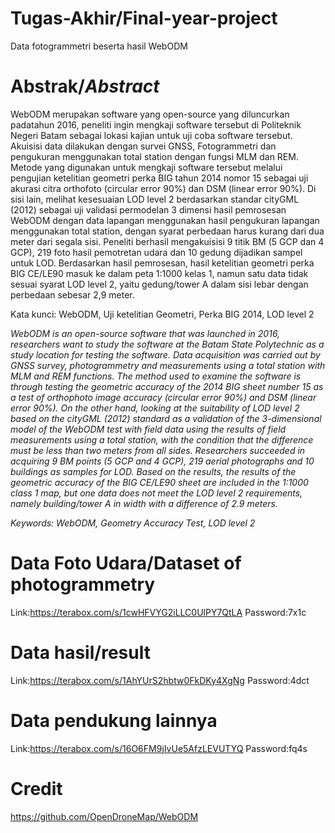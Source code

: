 # Tugas-Akhir/Final-year-project
Data fotogrammetri beserta hasil WebODM

# Abstrak/_Abstract_

WebODM merupakan software yang open-source yang diluncurkan padatahun 2016, peneliti ingin mengkaji software tersebut di Politeknik Negeri Batam sebagai lokasi kajian untuk uji coba software tersebut. Akuisisi data dilakukan dengan survei GNSS, Fotogrammetri dan pengukuran menggunakan total station dengan fungsi MLM dan REM. Metode yang digunakan untuk mengkaji software tersebut melalui pengujian ketelitian geometri perka BIG tahun 2014 nomor 15 sebagai uji akurasi citra orthofoto (circular error 90%) dan DSM (linear error 90%). Di sisi lain,  melihat kesesuaian LOD level 2 berdasarkan standar cityGML (2012) sebagai uji validasi permodelan 3 dimensi hasil pemrosesan WebODM dengan data lapangan menggunakan hasil pengukuran lapangan menggunakan total station, dengan syarat perbedaan harus kurang dari dua meter dari segala sisi. Peneliti berhasil mengakuisisi 9 titik BM (5 GCP dan 4 GCP), 219 foto hasil pemotretan udara dan 10 gedung dijadikan sampel untuk LOD. Berdasarkan hasil pemrosesan, hasil ketelitian geometri perka BIG CE/LE90 masuk ke dalam peta 1:1000 kelas 1, namun satu data tidak sesuai syarat LOD level 2, yaitu gedung/tower A dalam sisi lebar dengan perbedaan sebesar 2,9 meter. 

Kata kunci: WebODM, Uji ketelitian Geometri, Perka BIG 2014, LOD level 2

_WebODM is an open-source software that was launched in 2016, researchers want to study the software at the Batam State Polytechnic as a study location for testing the software. Data acquisition was carried out by GNSS survey, photogrammetry and measurements using a total station with MLM and REM functions. The method used to examine the software is through testing the geometric accuracy of the 2014 BIG sheet number 15 as a test of orthophoto image accuracy (circular error 90%) and DSM (linear error 90%). On the other hand, looking at the suitability of LOD level 2 based on the cityGML (2012) standard as a validation of the 3-dimensional model of the WebODM test with field data using the results of field measurements using a total station, with the condition that the difference must be less than two meters from all sides. Researchers succeeded in acquiring 9 BM points (5 GCP and 4 GCP), 219 aerial photographs and 10 buildings as samples for LOD. Based on the results, the results of the geometric accuracy of the BIG CE/LE90 sheet are included in the 1:1000 class 1 map, but one data does not meet the LOD level 2 requirements, namely building/tower A in width with a difference of 2.9 meters._

_Keywords: WebODM, Geometry Accuracy Test, LOD level 2_

# Data Foto Udara/Dataset of photogrammetry 
Link:https://terabox.com/s/1cwHFVYG2iLLC0UlPY7QtLA  Password:7x1c
# Data hasil/result
Link:https://terabox.com/s/1AhYUrS2hbtw0FkDKy4XgNg  Password:4dct
# Data pendukung lainnya
Link:https://terabox.com/s/16O6FM9jIvUe5AfzLEVUTYQ  Password:fq4s
# Credit
https://github.com/OpenDroneMap/WebODM
